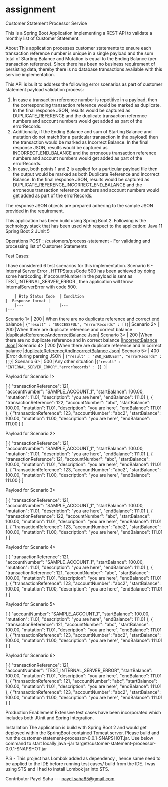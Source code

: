 # assignment

Customer Statement Processor Service

This is a Spring Boot Application implementing a REST API to validate a monthly list of Customer Statement.

About
This application processes customer statements to ensure each transaction reference number is unique in a single payload and the sum total of Starting Balance and Mutation is equal to the Ending Balance (per transaction reference). Since there has been no business requirement of persisting data, thereby there is no database transactions available with this service implementation.

This API is built to address the following error scenarios as part of customer statement payload validation process: 
1. In case a transaction reference number is repetitive in a payload, then the corresponding transaction reference would be marked as duplicate. In the final response JSON, results would be captured as DUPLICATE_REFERENCE and the duplicate transaction reference numbers and account numbers would get added as part of the errorRecords. 
2. Additionally, if the Ending Balance and sum of Starting Balance and mutation do not match(for a particular transaction in the payload) then the transaction would be marked as Incorrect Balance. In the final response JSON, results would be captured as INCORRECT_END_BALANCE and the erroneous transaction reference numbers and account numbers would get added as part of the errorRecords. 
3. In case, both points 1 and 2 is applied for a particular payload file then the output would be marked as both Duplicate Reference and Incorrect Balance. In the final response JSON, results would be captured as DUPLICATE_REFERENCE_INCORRECT_END_BALANCE and the erroneous transaction reference numbers and account numbers would get added as part of the errorRecords. 

The response JSON objects are prepared adhering to the sample JSON provided in the requirement. 

This application has been build using Spring Boot 2. 
Following is the technology stack that has been used with respect to the application:
Java 11
Spring Boot 2
JUnit 5

Operations
POST : /customers/process-statement - For validating and processing list of Customer Statements

Test Cases: 

I have considered 6 test scenarios for this implementation. Scenario 6 - Internal Server Error , HTTPStatusCode 500 has been achieved by doing some hardcoding. If accountNumber in the payload is sent as TEST_INTERNAL_SERVER_ERROR , then application will throw InternalServerError with code 500. 

		| Http Status Code  | Condition                                                         |  Response format |
		|---                |---                                                                |---               |
Scenario 1> 	| 200               | When there are no duplicate reference and correct end balance     | `{"result" : "SUCCESSFUL", "errorRecords" : []}`|
Scenario 2> 	| 200               |When there are duplicate reference and correct balance             |[duplicateReferenceAndcorrectBalance Json](./duplicateReferenceAndcorrectBalance.json)|
Scenario 3>	| 200               |When there are no duplicate reference and In correct balance       |[IncorrectBalance Json](./IncorrectBalance.json)|
Scenario 4>	| 200               |When there are duplicate reference and In correct balance          |[duplicateReferenceAndIncorrectBalance Json](./duplicateReferenceAndIncorrectBalance.json)|
Scenario 5>	| 400               |Error during parsing JSON                                          | `{"result" : "BAD_REQUEST", "errorRecords" : []}`|
Scenario 6>	| 500               |Any other situation                                                |`{"result" : "INTERNAL_SERVER_ERROR","errorRecords" : [] }`|


Payload for Scenario 1> 

[
	{
    "transactionReference": 121,	
	"accountNumber": "SAMPLE_ACCOUNT_1",
	"startBalance": 100.00,
	"mutation": 11.01,
	"description": "you are here",
	"endBalance": 111.01
	},
	{
	"transactionReference": 122,
	"accountNumber": "abc",
	"startBalance": 100.00,
	"mutation": 11.01,
	"description": "you are here",
	"endBalance": 111.01
	},
	{
	"transactionReference": 123,
	"accountNumber": "abc2",
	"startBalance": 100.00,
	"mutation": 11.00,
	"description": "you are here",
	"endBalance": 111.00
	}
]


Payload for Scenario 2> 

[
	{
    "transactionReference": 121,	
	"accountNumber": "SAMPLE_ACCOUNT_1",
	"startBalance": 100.00,
	"mutation": 11.01,
	"description": "you are here",
	"endBalance": 111.01
	},
	{
	"transactionReference": 121,
	"accountNumber": "abc",
	"startBalance": 100.00,
	"mutation": 11.01,
	"description": "you are here",
	"endBalance": 111.01
	},
	{
	"transactionReference": 123,
	"accountNumber": "abc2",
	"startBalance": 100.00,
	"mutation": 11.00,
	"description": "you are here",
	"endBalance": 111.00
	}
]

Payload for Scenario 3>

[
	{
    "transactionReference": 121,	
	"accountNumber": "SAMPLE_ACCOUNT_1",
	"startBalance": 100.00,
	"mutation": 11.01,
	"description": "you are here",
	"endBalance": 111.01
	},
	{
	"transactionReference": 122,
	"accountNumber": "abc",
	"startBalance": 100.00,
	"mutation": 11.01,
	"description": "you are here",
	"endBalance": 111.01
	},
	{
	"transactionReference": 123,
	"accountNumber": "abc2",
	"startBalance": 100.00,
	"mutation": 11.00,
	"description": "you are here",
	"endBalance": 111.01
	}
]

Payload for Scenario 4>

[
	{
    "transactionReference": 121,	
	"accountNumber": "SAMPLE_ACCOUNT_1",
	"startBalance": 100.00,
	"mutation": 11.01,
	"description": "you are here",
	"endBalance": 111.01
	},
	{
	"transactionReference": 121,
	"accountNumber": "abc",
	"startBalance": 100.00,
	"mutation": 11.01,
	"description": "you are here",
	"endBalance": 111.01
	},
	{
	"transactionReference": 123,
	"accountNumber": "abc2",
	"startBalance": 100.00,
	"mutation": 11.00,
	"description": "you are here",
	"endBalance": 111.01
	}
]

Payload for Scenario 5>

[
	{
	"accountNumber": "SAMPLE_ACCOUNT_1",
	"startBalance": 100.00,
	"mutation": 11.01,
	"description": "you are here",
	"endBalance": 111.01
	},
	{
	"transactionReference": 121,
	"accountNumber": "abc",
	"startBalance": 100.00,
	"mutation": 11.01,
	"description": "you are here",
	"endBalance": 111.01
	},
	{
	"transactionReference": 123,
	"accountNumber": "abc2",
	"startBalance": 100.00,
	"mutation": 11.00,
	"description": "you are here",
	"endBalance": 111.01
	}
]

Payload for Scenario 6>

[
	{
    "transactionReference": 121,	
	"accountNumber": "TEST_INTERNAL_SERVER_ERROR",
	"startBalance": 100.00,
	"mutation": 11.01,
	"description": "you are here",
	"endBalance": 111.01
	},
	{
	"transactionReference": 121,
	"accountNumber": "abc",
	"startBalance": 100.00,
	"mutation": 11.01,
	"description": "you are here",
	"endBalance": 111.01
	},
	{
	"transactionReference": 123,
	"accountNumber": "abc2",
	"startBalance": 100.00,
	"mutation": 11.00,
	"description": "you are here",
	"endBalance": 111.01
	}
]

    
Production Enablement
Extensive test cases have been incorporated which includes both JUnit and Spring Integration.

Installation
The application is build with Spring Boot 2 and would get deployed within the SpringBoot contained Tomcat server. Please build and run the customer-statement-processor-0.0.1-SNAPSHOT.jar. 
Use below command to start locally
java -jar target/customer-statement-processor-0.0.1-SNAPSHOT.jar

P.S - This project has Lombok added as dependency , hence same need to be applied to the IDE before running test cases/ build from the IDE. I was using STS and I had to install Lombok jar into STS. 

Contributor
Payel Saha --- payel.saha85@gmail.com